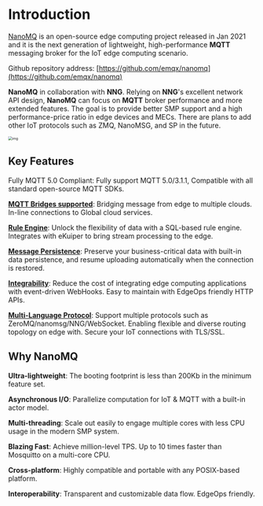 # Introduction

[NanoMQ](https://nanomq.io/) is an open-source edge computing project released in Jan 2021 and it is the next generation of lightweight, high-performance **MQTT** messaging broker for the IoT edge computing scenario.

Github repository address: [https://github.com/emqx/nanomq](https://github.com/emqx/nanomq)

**NanoMQ** in collaboration with **NNG**. Relying on **NNG**'s excellent network API design, **NanoMQ** can focus on **MQTT** broker performance and more extended features. The goal is to provide better SMP support and a high performance-price ratio in edge devices and MECs. There are plans to add other IoT protocols such as ZMQ, NanoMSG, and SP in the future.

<img src="./images/NanoMQ-introduction.png" alt="img" style="zoom:50%;" />

## Key Features

Fully MQTT 5.0 Compliant: Fully support MQTT 5.0/3.1.1, Compatible with all standard open-source MQTT SDKs.

[**MQTT Bridges supported**](./bridges/introduction.md): Bridging message from edge to multiple clouds. In-line connections to Global cloud services.

[**Rule Engine**](./rule/introduction.md): Unlock the flexibility of data with a SQL-based rule engine. Integrates with eKuiper to bring stream processing to the edge.

[**Message Persistence**](./rule/config-file.md#data-persistence-with-sqlite): Preserve your business-critical data with built-in data persistence, and resume uploading automatically when the connection is restored.

[**Integrability**](./api/introduction.md): Reduce the cost of integrating edge computing applications with event-driven WebHooks. Easy to maintain with EdgeOps friendly HTTP APIs.

[**Multi-Language Protocol**](./gateway/introduction.md): Support multiple protocols such as ZeroMQ/nanomsg/NNG/WebSocket. Enabling flexible and diverse routing topology on edge with. Secure your IoT connections with TLS/SSL.

## Why NanoMQ

**Ultra-lightweight**: The booting footprint is less than 200Kb in the minimum feature set.

**Asynchronous I/O**: Parallelize computation for IoT & MQTT with a built-in actor model.

**Multi-threading**: Scale out easily to engage multiple cores with less CPU usage in the modern SMP system.

**Blazing Fast**: Achieve million-level TPS. Up to 10 times faster than Mosquitto on a multi-core CPU.

**Cross-platform**: Highly compatible and portable with any POSIX-based platform.

**Interoperability**: Transparent and customizable data flow. EdgeOps friendly.
